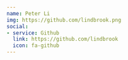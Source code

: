 ```yaml
---
name: Peter Li
img: https://github.com/lindbrook.png
social:
- service: Github
  link: https://github.com/lindbrook
  icon: fa-github
---
```

